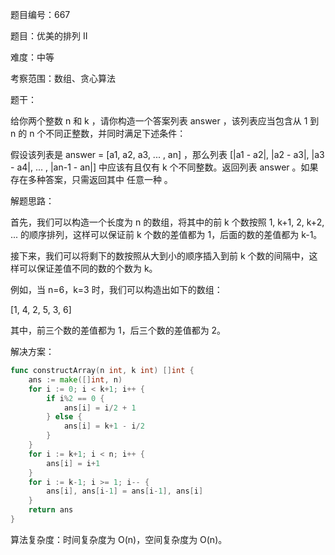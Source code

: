 题目编号：667

题目：优美的排列 II

难度：中等

考察范围：数组、贪心算法

题干：

给你两个整数 n 和 k ，请你构造一个答案列表 answer ，该列表应当包含从 1 到 n 的 n 个不同正整数，并同时满足下述条件：

假设该列表是 answer = [a1, a2, a3, ... , an] ，那么列表 [|a1 - a2|, |a2 - a3|, |a3 - a4|, ... , |an-1 - an|] 中应该有且仅有 k 个不同整数。返回列表 answer 。如果存在多种答案，只需返回其中 任意一种 。

解题思路：

首先，我们可以构造一个长度为 n 的数组，将其中的前 k 个数按照 1, k+1, 2, k+2, ... 的顺序排列，这样可以保证前 k 个数的差值都为 1，后面的数的差值都为 k-1。

接下来，我们可以将剩下的数按照从大到小的顺序插入到前 k 个数的间隔中，这样可以保证差值不同的数的个数为 k。

例如，当 n=6，k=3 时，我们可以构造出如下的数组：

[1, 4, 2, 5, 3, 6]

其中，前三个数的差值都为 1，后三个数的差值都为 2。

解决方案：

```go
func constructArray(n int, k int) []int {
    ans := make([]int, n)
    for i := 0; i < k+1; i++ {
        if i%2 == 0 {
            ans[i] = i/2 + 1
        } else {
            ans[i] = k+1 - i/2
        }
    }
    for i := k+1; i < n; i++ {
        ans[i] = i+1
    }
    for i := k-1; i >= 1; i-- {
        ans[i], ans[i-1] = ans[i-1], ans[i]
    }
    return ans
}
```

算法复杂度：时间复杂度为 O(n)，空间复杂度为 O(n)。